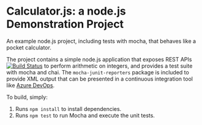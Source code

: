 Calculator.js: a node.js Demonstration Project
==============================================
An example node.js project, including tests with mocha, that behaves like
a pocket calculator.

The project contains a simple node.js application that exposes REST APIs
[![Build Status](https://dev.azure.com/vivica11860253/Integrating%20External%20Source%20Control%20with%20Azure%20Pipelines/_apis/build/status/vivica1186.calculator?branchName=master)](https://dev.azure.com/vivica11860253/Integrating%20External%20Source%20Control%20with%20Azure%20Pipelines/_build/latest?definitionId=10&branchName=master)
to perform arithmetic on integers, and provides a test suite with mocha
and chai.  The `mocha-junit-reporters` package is included to provide XML
output that can be presented in a continuous integration tool like
[Azure DevOps](https://azure.com/devops).

To build, simply:

1. Runs `npm install` to install dependencies.
2. Runs `npm test` to run Mocha and execute the unit tests.

